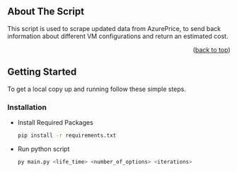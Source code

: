 <div id="top"></div>
<!-- ABOUT THE PROJECT -->

## About The Script

This script is used to scrape updated data from AzurePrice, to send back information about different VM configurations and return an estimated cost. 

<p align="right">(<a href="#top">back to top</a>)</p>

<!-- GETTING STARTED -->
## Getting Started

To get a local copy up and running follow these simple steps.

### Installation

* Install Required Packages
  ```sh
  pip install -r requirements.txt
  ```
* Run python script
  ```sh
  py main.py <life_time> <number_of_options> <iterations>
  ```
